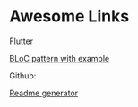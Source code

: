 # Awesome Links

Flutter

[BLoC pattern with example](https://blog.codemagic.io/images_videos/)


Github:

[Readme generator](https://github.com/rahuldkjain/github-profile-readme-generator)
